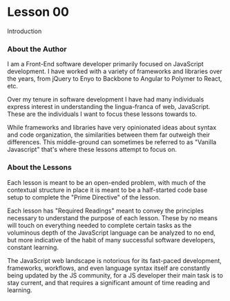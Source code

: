 # Lesson 00
Introduction

### About the Author
I am a Front-End software developer primarily focused on JavaScript development.
I have worked with a variety of frameworks and libraries over the years, from jQuery
to Enyo to Backbone to Angular to Polymer to React, etc.

Over my tenure in software development I have had many
individuals express interest in understanding the lingua-franca of web, JavaScript.
These are the individuals I want to focus these lessons towards to.

While frameworks and libraries have very opinionated ideas about syntax and code
organization, the similarities between them far outweigh their differences. This middle-ground
can sometimes be referred to as "Vanilla Javascript" that's where these lessons attempt to focus on.

### About the Lessons
Each lesson is meant to be an open-ended problem, with much of the contextual structure in place
it is meant to be a half-started code base setup to complete the "Prime Directive" of the lesson.

Each lesson has "Required Readings" meant to convey the principles necessary to understand 
the purpose of each lesson. These by no means will touch on everything needed to complete certain tasks
as the voluminous depth of the JavaScript language can be analyzed to no end, but more indicative
of the habit of many successful software developers, constant learning.

The JavaScript web landscape is notorious for its fast-paced development, frameworks, workflows, and
even language syntax itself are constantly being updated by the JS community, for a JS developer
their main task is to stay current, and that requires a significant amount of time reading and learning.

 
